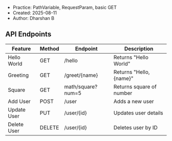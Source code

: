 
 * Practice: PathVariable, RequestParam, basic GET
 * Created: 2025-08-11
 * Author: Dharshan B

## API Endpoints

| Feature         | Method | Endpoint           | Description                  |
|-----------------|--------|--------------------|------------------------------|
| Hello World     | GET    | /hello             | Returns "Hello World"        |
| Greeting        | GET    | /greet/{name}      | Returns "Hello, {name}"      |
| Square          | GET    | math/square?num=5  | Returns square of number     |
| Add User        | POST   | /user              | Adds a new user              |
| Update User     | PUT    | /user/{id}         | Updates user details         |
| Delete User     | DELETE | /user/{id}         | Deletes user by ID           |

